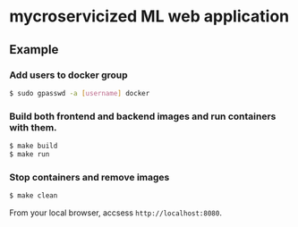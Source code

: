 # mycroservicized ML web application 
## Example 
### Add users to docker group
```bash
$ sudo gpasswd -a [username] docker
```

### Build both frontend and  backend images and run containers with them.
```bash
$ make build
$ make run
```
### Stop containers and remove images
```bash
$ make clean
```
From your local browser, accsess `http://localhost:8080`.
